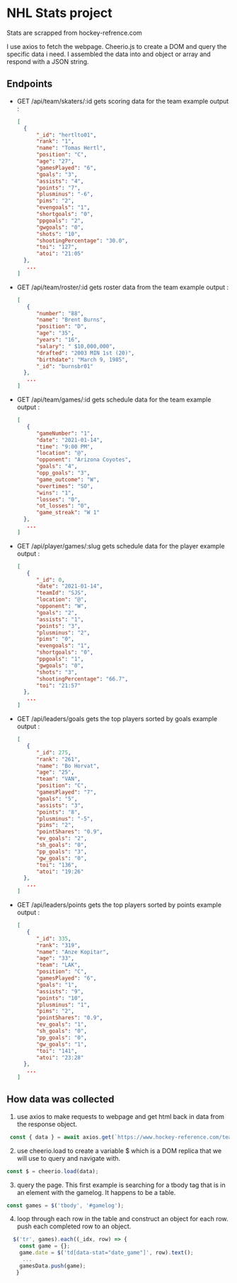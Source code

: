 # NHL Stats project

Stats are scrapped from hockey-refrence.com

I use axios to fetch the webpage. Cheerio.js to create a DOM and query the specific data i need. I assembled the data into and object or array and respond with a JSON string. 

## Endpoints


- GET /api/team/skaters/:id
  gets scoring data for the team
  example output : 
  ```json
  [
    {
        "_id": "hertlto01",
        "rank": "1",
        "name": "Tomas Hertl",
        "position": "C",
        "age": "27",
        "gamesPlayed": "6",
        "goals": "3",
        "assists": "4",
        "points": "7",
        "plusminus": "-6",
        "pims": "2",
        "evengoals": "1",
        "shortgoals": "0",
        "ppgoals": "2",
        "gwgoals": "0",
        "shots": "10",
        "shootingPercentage": "30.0",
        "toi": "127",
        "atoi": "21:05"
    },
     ...
  ]
  ```


- GET /api/team/roster/:id
  gets roster data from the team
   example output : 
  ```json
  [
     {
        "number": "88",
        "name": "Brent Burns",
        "position": "D",
        "age": "35",
        "years": "16",
        "salary": " $10,000,000",
        "drafted": "2003 MIN 1st (20)",
        "birthdate": "March 9, 1985",
        "_id": "burnsbr01"
    },
     ...
  ]
  ```

- GET /api/team/games/:id
  gets schedule data for the team
   example output : 
  ```json
  [
     {
        "gameNumber": "1",
        "date": "2021-01-14",
        "time": "9:00 PM",
        "location": "@",
        "opponent": "Arizona Coyotes",
        "goals": "4",
        "opp_goals": "3",
        "game_outcome": "W",
        "overtimes": "SO",
        "wins": "1",
        "losses": "0",
        "ot_losses": "0",
        "game_streak": "W 1"
    },
     ...
  ]
  ```

- GET /api/player/games/:slug
  gets schedule data for the player
   example output : 
  ```json
  [
     {
        "_id": 0,
        "date": "2021-01-14",
        "teamId": "SJS",
        "location": "@",
        "opponent": "W",
        "goals": "2",
        "assists": "1",
        "points": "3",
        "plusminus": "2",
        "pims": "0",
        "evengoals": "1",
        "shortgoals": "0",
        "ppgoals": "1",
        "gwgoals": "0",
        "shots": "3",
        "shootingPercentage": "66.7",
        "toi": "21:57"
    },
     ...
  ]
  ```

- GET /api/leaders/goals
  gets the top players sorted by goals
   example output : 
  ```json
  [
     {
        "_id": 275,
        "rank": "261",
        "name": "Bo Horvat",
        "age": "25",
        "team": "VAN",
        "position": "C",
        "gamesPlayed": "7",
        "goals": "5",
        "assists": "3",
        "points": "8",
        "plusminus": "-5",
        "pims": "2",
        "pointShares": "0.9",
        "ev_goals": "2",
        "sh_goals": "0",
        "pp_goals": "3",
        "gw_goals": "0",
        "toi": "136",
        "atoi": "19:26"
    },
     ...
  ]
  ```

- GET /api/leaders/points
  gets the top players sorted by points
   example output : 
  ```json
  [
     {
        "_id": 335,
        "rank": "319",
        "name": "Anze Kopitar",
        "age": "33",
        "team": "LAK",
        "position": "C",
        "gamesPlayed": "6",
        "goals": "1",
        "assists": "9",
        "points": "10",
        "plusminus": "1",
        "pims": "2",
        "pointShares": "0.9",
        "ev_goals": "1",
        "sh_goals": "0",
        "pp_goals": "0",
        "gw_goals": "1",
        "toi": "141",
        "atoi": "23:28"
    },
     ...
  ]
  ```

## How data was collected
 1. use axios to make requests to webpage and get html back in data from the response object.

 ```js
  const { data } = await axios.get(`https://www.hockey-reference.com/teams/${team_id}/`);
 ```

 2. use cheerio.load to create a variable $ which is a DOM replica that we will use to query and navigate with.

 ```js
 const $ = cheerio.load(data);
 ```

 3. query the page. This first example is searching for a tbody tag that is in an element with the gamelog. It happens to be a table.

 ```js
const games = $('tbody', '#gamelog');
 ```

 4. loop through each row in the table and construct an object for each row. push each completed row to an object. 

```js
  $('tr', games).each((_idx, row) => {
    const game = {};
    game.date = $('td[data-stat="date_game"]', row).text();
     ...
    gamesData.push(game);
   }
```
